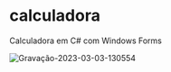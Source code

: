 # calculadora
Calculadora em C# com Windows Forms

![Gravação-2023-03-03-130554](https://user-images.githubusercontent.com/62299705/222771766-5fcdc045-bcf8-4c4a-afdc-80827926b7ae.gif)
